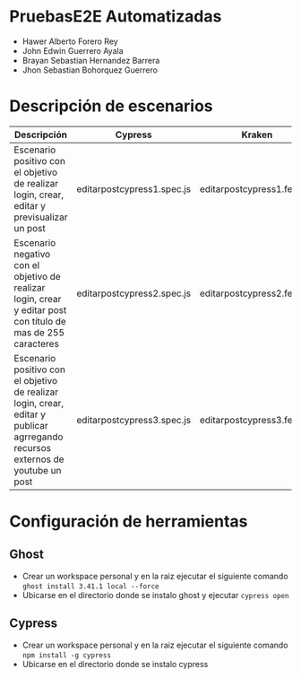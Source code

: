 # PruebasE2E Automatizadas
- Hawer Alberto Forero Rey 
- John Edwin Guerrero Ayala
- Brayan Sebastian Hernandez Barrera
- Jhon Sebastian Bohorquez Guerrero

# Descripción de escenarios
| Descripción                        |  Cypress |Kraken | Responsable |
|------------------------------------|------------------|-------------|-----|
| Escenario positivo con el objetivo de realizar login, crear, editar y previsualizar un post  |  editarpostcypress1.spec.js |editarpostcypress1.feature|@hawerforerouniandes| 
| Escenario negativo con el objetivo de  realizar login, crear y editar post con título de mas de 255 caracteres  |  editarpostcypress2.spec.js |editarpostcypress2.feature|@hawerforerouniandes| 
| Escenario positivo con el objetivo de realizar login, crear, editar y publicar agrregando recursos externos de youtube un post  |  editarpostcypress3.spec.js |editarpostcypress3.feature|@hawerforerouniandes| 

# Configuración de herramientas
## Ghost
- Crear un workspace personal y en la raiz ejecutar el siguiente comando
  ```ghost install 3.41.1 local --force ```
- Ubicarse en el directorio donde se instalo ghost y ejecutar
 ```cypress open ```
## Cypress
- Crear un workspace personal y en la raiz ejecutar el siguiente comando
  ```npm install -g cypress ```
- Ubicarse en el directorio donde se instalo cypress 

